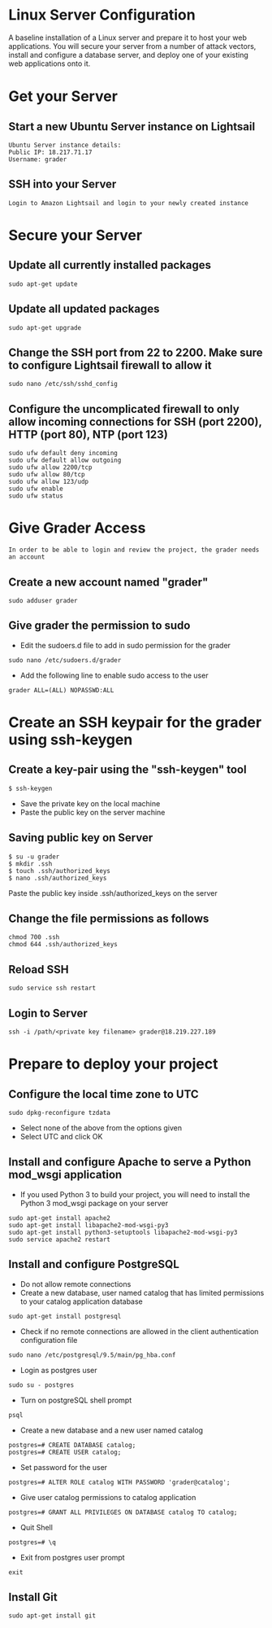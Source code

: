 # Linux Server Configuration
A baseline installation of a Linux server and prepare it to host your web applications. You will secure your server from a number of attack vectors, install and configure a database server, and deploy one of your existing web applications onto it.

# Get your Server
## Start a new Ubuntu Server instance on Lightsail
	Ubuntu Server instance details:
	Public IP: 18.217.71.17
	Username: grader

## SSH into your Server
	Login to Amazon Lightsail and login to your newly created instance

# Secure your Server
## Update all currently installed packages
```
sudo apt-get update
```
## Update all updated packages
```
sudo apt-get upgrade
```

## Change the SSH port from 22 to 2200. Make sure to configure Lightsail firewall to allow it
```
sudo nano /etc/ssh/sshd_config
```

## Configure the uncomplicated firewall to only allow incoming connections for SSH (port 2200), HTTP (port 80), NTP (port 123)
	sudo ufw default deny incoming
	sudo ufw default allow outgoing
	sudo ufw allow 2200/tcp
	sudo ufw allow 80/tcp
	sudo ufw allow 123/udp
	sudo ufw enable
	sudo ufw status

# Give Grader Access
	In order to be able to login and review the project, the grader needs an account
## Create a new account named "grader"
	sudo adduser grader
## Give grader the permission to sudo
* Edit the sudoers.d file to add in sudo permission for the grader
```
sudo nano /etc/sudoers.d/grader
```
* Add the following line to enable sudo access to the user
```
grader ALL=(ALL) NOPASSWD:ALL
```
# Create an SSH keypair for the grader using ssh-keygen
## Create a key-pair using the "ssh-keygen" tool
```
$ ssh-keygen
```
* Save the private key on the local machine
* Paste the public key on the server machine

## Saving public key on Server
```
$ su -u grader
$ mkdir .ssh
$ touch .ssh/authorized_keys
$ nano .ssh/authorized_keys
```
Paste the public key inside .ssh/authorized_keys on the server

## Change the file permissions as follows
```
chmod 700 .ssh
chmod 644 .ssh/authorized_keys
```
## Reload SSH
```
sudo service ssh restart
```
## Login to Server
```
ssh -i /path/<private key filename> grader@18.219.227.189
```
# Prepare to deploy your project
## Configure the local time zone to UTC
```
sudo dpkg-reconfigure tzdata
```
* Select none of the above from the options given
* Select UTC and click OK

## Install and configure Apache to serve a Python mod_wsgi application
* If you used Python 3 to build your project, you will need to install the Python 3 mod_wsgi package on your server
```
sudo apt-get install apache2
sudo apt-get install libapache2-mod-wsgi-py3
sudo apt-get install python3-setuptools libapache2-mod-wsgi-py3
sudo service apache2 restart
```
## Install and configure PostgreSQL
* Do not allow remote connections
* Create a new database, user named catalog that has limited permissions to your catalog application database
```
sudo apt-get install postgresql
```
* Check  if no remote connections are allowed in the client authentication configuration file
```
sudo nano /etc/postgresql/9.5/main/pg_hba.conf
```
* Login as postgres user
```
sudo su - postgres
```
* Turn on postgreSQL shell prompt
```
psql
```
* Create a new database and a new user named catalog
```
postgres=# CREATE DATABASE catalog;
postgres=# CREATE USER catalog;
```
* Set password for the user
```
postgres=# ALTER ROLE catalog WITH PASSWORD 'grader@catalog';
```
* Give user catalog permissions to catalog application
```
postgres=# GRANT ALL PRIVILEGES ON DATABASE catalog TO catalog;
```
* Quit Shell
```
postgres=# \q
```
* Exit from postgres user prompt
```
exit
```
## Install Git
```
sudo apt-get install git
```
